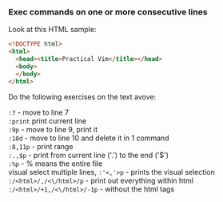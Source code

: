 ### Exec commands on one or more consecutive lines

Look at this HTML sample:

```html
<!DOCTYPE html>
<html>
  <head><title>Practical Vim</title></head>
  <body>
  </body>
</html>
```

Do the following exercises on the text avove:

`:7` - move to line 7  
`:print` print current line  
`:9p` - move to line 9, print it  
`:10d` - move to line 10 and delete it in 1 command  
`:8,11p` - print range  
`:.,$p` - print from current line ('.') to the end ('$')  
`:%p` - % means the entire file  
visual select multiple lines, `:'<,'>p` - prints the visual selection  
`:/<html>/,/<\/html>/p` - print out everything within html  
`:/<html>/+1,/<\/html>/-1p` - without the html tags  
